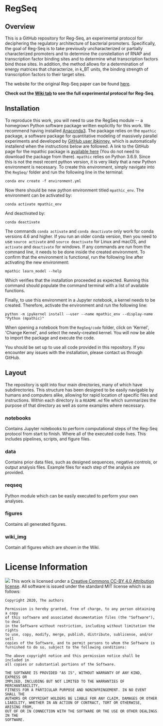 # RegSeq

## Overview
This is a GitHub repository for Reg-Seq, an experimental protocol for deciphering the regulatory architecture of bacterial promoters. Specifically, the goal of Reg-Seq is to take previously uncharacterized or partially characterized promoters and to determine
the constellation of RNAP and transcription factor binding sites and to determine what transcription factors
bind those sites. In addition, the method allows for a determination of energy matrices that characterize,
in k_BT units, the binding strength of transcription factors to their target sites.

The website for the original Reg-Seq paper can be found [here](https://www.rpgroup.caltech.edu/RegSeq/).

**Check out the [Wiki tab](https://github.com/RPGroup-PBoC/RegSeq/wiki) to see the full experimental protocol for Reg-Seq**.

## Installation
To reproduce this work, you will need to use the RegSeq module -- a homegrown Python software package written explicitly for this work. We recommend having installed [Anaconda3](https://www.anaconda.com/products/individual). The package relies on the `mpathic` package, a software package for quantitative modeling of massively parallel experiments and developed by [GitHub user jbkinney](https://github.com/jbkinney), which is automatically installend when the instructions below are followed. A link to the GitHub page for the mpathic package is [available here](https://github.com/jbkinney/mpathic) (You do not need to download the package from there). `mpathic` relies on Python 3.6.9. Since this is not the most recent python version, it is very likely that a new Python environment is necessary. To create this environment, simply navigate into the `RegSeq/` folder and run the following line in the terminal:

`conda env create -f environment.yml`

Now there should be new python environment titled `mpathic_env`. The environment can be activated by:

`conda activate mpathic_env`

And deactivated by:

`conda deactivate`

The commands `conda activate` and `conda deactivate` only work for conda versions 4.6 and higher. If you run an older conda version, then you need to use `source activate` and `source deactivate` for Linux and macOS, and `activate` and `deactivate` for windows.
If any commands are run from the command line, it needs to be done inside the created environment. To confirm that the environment is functional, run the following line after activating the new environment:

`mpathic learn_model --help`

Which verifies that the installation proceeded as expected. Running this command should populate the command terminal with a list of available functions.

Finally, to use this environment in a Jupyter notebook, a kernel needs to be created. Therefore, activate the environment and run the following line:

`python -m ipykernel install --user --name mpathic_env --display-name "Python (mpathic)"`

When opening a notebook from the `RegSeq/code` folder, click on 'Kernel', 'Change Kernel', and select the newly-created kernel. You will now be able to import the package and execute the code.

You should be set up to use all code provided in this repository. If you encounter any issues with the installation, please contact us through GitHub.

## Layout
The repository is split into four main directories, many of which have
subdirectories. This structure has been designed to be easily navigable by
humans and computers alike, allowing for rapid location of specific files and
instructions. Within each directory is a `README.md` file which summarizes the
purpose of that directory as well as some examples where necessary.

### notebooks 
Contains Jupyter notebooks to perform computational steps of the Reg-Seq protocol from start to finish. Where all of the executed code lives. This includes pipelines, scripts, and
figure files.


### data 
Contains prior data files, such as designed sequences, negative controls, or output analysis files. Example files for each step of the analysis are provided.


### reqseq
Python module which can be easily executed to perform your own analyses.

### figures
Contains all generated figures.

### wiki_img
Contain all figures which are shown in the Wiki.


# License Information
<img src="https://licensebuttons.net/l/by/3.0/88x31.png"> This work is
licensed under a [Creative Commons CC-BY 4.0 Attribution license](https://creativecommons.org/licenses/by/4.0/). All
software is issued under the standard MIT license which is as follows:

```
Copyright 2020, The authors

Permission is hereby granted, free of charge, to any person obtaining a copy
of this software and associated documentation files (the "Software"), to deal
in the Software without restriction, including without limitation the rights
to use, copy, modify, merge, publish, distribute, sublicense, and/or sell
copies of the Software, and to permit persons to whom the Software is
furnished to do so, subject to the following conditions:

The above copyright notice and this permission notice shall be included in
all copies or substantial portions of the Software.

THE SOFTWARE IS PROVIDED "AS IS", WITHOUT WARRANTY OF ANY KIND, EXPRESS OR
IMPLIED, INCLUDING BUT NOT LIMITED TO THE WARRANTIES OF MERCHANTABILITY,
FITNESS FOR A PARTICULAR PURPOSE AND NONINFRINGEMENT. IN NO EVENT SHALL THE
AUTHORS OR COPYRIGHT HOLDERS BE LIABLE FOR ANY CLAIM, DAMAGES OR OTHER
LIABILITY, WHETHER IN AN ACTION OF CONTRACT, TORT OR OTHERWISE, ARISING FROM,
OUT OF OR IN CONNECTION WITH THE SOFTWARE OR THE USE OR OTHER DEALINGS IN THE
SOFTWARE.
```
